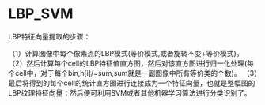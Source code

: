 # LBP_SVM
  LBP特征向量提取的步骤：

（1）计算图像中每个像素点的LBP模式(等价模式,或者旋转不变+等价模式)。
（2）然后计算每个cell的LBP特征值直方图，然后对该直方图进行归一化处理(每个cell中，对于每个bin,h[i]/=sum,sum就是一副图像中所有等价类的个数)。
（3）最后将得到的每个cell的统计直方图进行连接成为一个特征向量，也就是整幅图的LBP纹理特征向量；然后便可利用SVM或者其他机器学习算法进行分类识别了。
